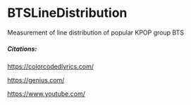 # BTSLineDistribution
Measurement of line distribution of popular KPOP group BTS

##### Citations: 

https://colorcodedlyrics.com/

https://genius.com/

https://www.youtube.com/
